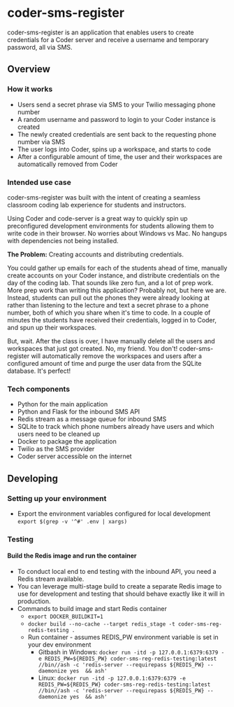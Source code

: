 # coder-sms-register
coder-sms-register is an application that enables users to create credentials for a Coder server and receive a username and temporary password, all via SMS.

## Overview

### How it works
 - Users send a secret phrase via SMS to your Twilio messaging phone number
 - A random username and password to login to your Coder instance is created
 - The newly created credentials are sent back to the requesting phone number via SMS
 - The user logs into Coder, spins up a workspace, and starts to code
 - After a configurable amount of time, the user and their workspaces are automatically removed from Coder

### Intended use case
coder-sms-register was built with the intent of creating a seamless classroom coding lab experience for students and instructors.

Using Coder and code-server is a great way to quickly spin up preconfigured development environments for students allowing them to write code in their browser. No worries about Windows vs Mac. No hangups with dependencies not being installed.

__The Problem:__ Creating accounts and distributing credentials.

You could gather up emails for each of the students ahead of time, manually create accounts on your Coder instance, and distribute credentials on the day of the coding lab. That sounds like zero fun, and a lot of prep work. More prep work than writing this application? Probably not, but here we are. Instead, students can pull out the phones they were already looking at rather than listening to the lecture and text a secret phrase to a phone number, both of which you share when it's time to code. In a couple of minutes the students have received their credentials, logged in to Coder, and spun up their workspaces.

But, wait. After the class is over, I have manually delete all the users and workspaces that just got created. No, my friend. You don't! coder-sms-register will automatically remove the workspaces and users after a configured amount of time and purge the user data from the SQLite database. It's perfect!

### Tech components
 - Python for the main application
 - Python and Flask for the inbound SMS API
 - Redis stream as a message queue for inbound SMS
 - SQLite to track which phone numbers already have users and which users need to be cleaned up
 - Docker to package the application
 - Twilio as the SMS provider
 - Coder server accessible on the internet


## Developing

### Setting up your environment
 - Export the environment variables configured for local development `export $(grep -v '^#' .env | xargs)`

### Testing

#### Build the Redis image and run the container
 - To conduct local end to end testing with the inbound API, you need a Redis stream available.
 - You can leverage multi-stage build to create a separate Redis image to use for development and testing that should behave exactly like it will in production.
 - Commands to build image and start Redis container
    - `export DOCKER_BUILDKIT=1` 
    - `docker build --no-cache --target redis_stage -t coder-sms-reg-redis-testing .`
    - Run container - assumes REDIS_PW environment variable is set in your dev environment
        - Gitbash in Windows: `docker run -itd -p 127.0.0.1:6379:6379 -e REDIS_PW=${REDIS_PW} coder-sms-reg-redis-testing:latest  //bin//ash -c 'redis-server --requirepass ${REDIS_PW} --daemonize yes  && ash'`
        - Linux: `docker run -itd -p 127.0.0.1:6379:6379 -e REDIS_PW=${REDIS_PW} coder-sms-reg-redis-testing:latest  //bin//ash -c 'redis-server --requirepass ${REDIS_PW} --daemonize yes  && ash'`